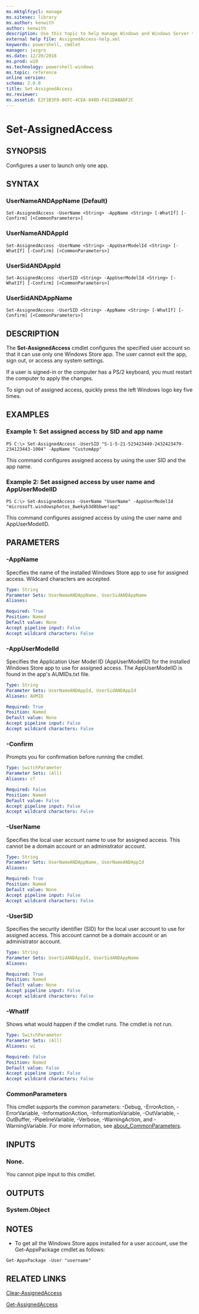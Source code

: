 ```yaml
---
ms.mktglfcycl: manage
ms.sitesec: library
ms.author: kenwith
author: kenwith
description: Use this topic to help manage Windows and Windows Server technologies with Windows PowerShell.
external help file: AssignedAccess-help.xml
keywords: powershell, cmdlet
manager: jasgro
ms.date: 12/20/2016
ms.prod: w10
ms.technology: powershell-windows
ms.topic: reference
online version: 
schema: 2.0.0
title: Set-AssignedAccess
ms.reviewer:
ms.assetid: E2F1B3F0-86FC-4CEA-840D-F411DABADF2C
---
```


# Set-AssignedAccess

## SYNOPSIS
Configures a user to launch only one app.

## SYNTAX

### UserNameANDAppName (Default)
```
Set-AssignedAccess -UserName <String> -AppName <String> [-WhatIf] [-Confirm] [<CommonParameters>]
```

### UserNameANDAppId
```
Set-AssignedAccess -UserName <String> -AppUserModelId <String> [-WhatIf] [-Confirm] [<CommonParameters>]
```

### UserSidANDAppId
```
Set-AssignedAccess -UserSID <String> -AppUserModelId <String> [-WhatIf] [-Confirm] [<CommonParameters>]
```

### UserSidANDAppName
```
Set-AssignedAccess -UserSID <String> -AppName <String> [-WhatIf] [-Confirm] [<CommonParameters>]
```

## DESCRIPTION
The **Set-AssignedAccess** cmdlet configures the specified user account so that it can use only one Windows Store app.
The user cannot exit the app, sign out, or access any system settings.

If a user is signed-in or the computer has a PS/2 keyboard, you must restart the computer to apply the changes.

To sign out of assigned access, quickly press the left Windows logo key five times.

## EXAMPLES

### Example 1: Set assigned access by SID and app name
```
PS C:\> Set-AssignedAccess -UserSID "S-1-5-21-523423449-2432423479-234123443-1004" -AppName "CustomApp"
```

This command configures assigned access by using the user SID and the app name.

### Example 2: Set assigned access by user name and AppUserModelID
```
PS C:\> Set-AssignedAccess -UserName "UserName" -AppUserModelId "microsoft.windowsphotos_8wekyb3d8bbwe!app"
```

This command configures assigned access by using the user name and AppUserModelID.

## PARAMETERS

### -AppName
Specifies the name of the installed Windows Store app to use for assigned access.
Wildcard characters are accepted.

```yaml
Type: String
Parameter Sets: UserNameANDAppName, UserSidANDAppName
Aliases: 

Required: True
Position: Named
Default value: None
Accept pipeline input: False
Accept wildcard characters: False
```

### -AppUserModelId
Specifies the Application User Model ID (AppUserModelID) for the installed Windows Store app to use for assigned access.
The AppUserModelID is found in the app's AUMIDs.txt file.

```yaml
Type: String
Parameter Sets: UserNameANDAppId, UserSidANDAppId
Aliases: AUMID

Required: True
Position: Named
Default value: None
Accept pipeline input: False
Accept wildcard characters: False
```

### -Confirm
Prompts you for confirmation before running the cmdlet.

```yaml
Type: SwitchParameter
Parameter Sets: (All)
Aliases: cf

Required: False
Position: Named
Default value: False
Accept pipeline input: False
Accept wildcard characters: False
```

### -UserName
Specifies the local user account name to use for assigned access.
This cannot be a domain account or an administrator account.

```yaml
Type: String
Parameter Sets: UserNameANDAppName, UserNameANDAppId
Aliases: 

Required: True
Position: Named
Default value: None
Accept pipeline input: False
Accept wildcard characters: False
```

### -UserSID
Specifies the security identifier (SID) for the local user account to use for assigned access.
This account cannot be a domain account or an administrator account.

```yaml
Type: String
Parameter Sets: UserSidANDAppId, UserSidANDAppName
Aliases: 

Required: True
Position: Named
Default value: None
Accept pipeline input: False
Accept wildcard characters: False
```

### -WhatIf
Shows what would happen if the cmdlet runs.
The cmdlet is not run.

```yaml
Type: SwitchParameter
Parameter Sets: (All)
Aliases: wi

Required: False
Position: Named
Default value: False
Accept pipeline input: False
Accept wildcard characters: False
```

### CommonParameters
This cmdlet supports the common parameters: -Debug, -ErrorAction, -ErrorVariable, -InformationAction, -InformationVariable, -OutVariable, -OutBuffer, -PipelineVariable, -Verbose, -WarningAction, and -WarningVariable. For more information, see [about_CommonParameters](http://go.microsoft.com/fwlink/?LinkID=113216).

## INPUTS

### None.
You cannot pipe input to this cmdlet.

## OUTPUTS

### System.Object

## NOTES
* To get all the Windows Store apps installed for a user account, use the Get-AppxPackage cmdlet as follows:

`Get-AppxPackage -User "username"`

## RELATED LINKS

[Clear-AssignedAccess](./Clear-AssignedAccess.md)

[Get-AssignedAccess](./Get-AssignedAccess.md)

